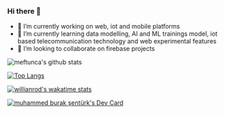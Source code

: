 ### Hi there 👋

<!--
**meftunca/meftunca** is a ✨ _special_ ✨ repository because its `README.md` (this file) appears on your GitHub profile.

Here are some ideas to get you started:

- 🔭 I’m currently working on web, iot and mobile platforms
- 🌱 I’m currently learning data modelling, AI and ML trainings model, iot based telecommunication technology and web experimental features
- 👯 I’m looking to collaborate on firebase projects
- 🤔 I’m looking for help with ...
- 💬 Ask me about ...
- 📫 How to reach me: ...
- 😄 Pronouns: ...
- ⚡ Fun fact: ...
-->


- 🔭   I’m currently working on web, iot and mobile platforms
- 🌱   I’m currently learning data modelling, AI and ML trainings model, iot based telecommunication technology and web experimental features
- 👯   I’m looking to collaborate on firebase projects



![meftunca's github stats](https://github-readme-stats.vercel.app/api?username=meftunca&theme=dark&show_icons=true)

 
[![Top Langs](https://github-readme-stats.vercel.app/api/top-langs/?username=meftunca&layout=compact&theme=dark&show_icons=true)](https://github.com/meftunca/github-readme-stats)

[![willianrod's wakatime stats](https://github-readme-stats.vercel.app/api/wakatime?username=meftunca&theme=dark&show_icons=true)](https://github.com/meftunca/github-readme-stats)


[![muhammed burak şentürk's Dev Card](https://api.daily.dev/devcards/0e1a3349a85a4cd0a35a73f315885bbf.png?r=e7e)](https://app.daily.dev/devloops)

